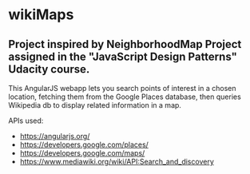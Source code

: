 # wikiMaps

## Project inspired by NeighborhoodMap Project assigned in the "JavaScript Design Patterns" Udacity course.

This AngularJS webapp lets you search points of interest in a chosen location, fetching them from the Google Places database, then queries Wikipedia db to display related information in a map.


APIs used:
* https://angularjs.org/
* https://developers.google.com/places/
* https://developers.google.com/maps/
* https://www.mediawiki.org/wiki/API:Search_and_discovery


